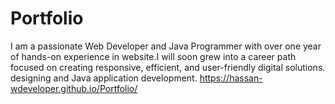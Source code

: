 # Portfolio
I am a passionate Web Developer and Java Programmer with over one year of hands-on experience in website.I will soon grew into a career path focused on creating responsive, efficient, and user-friendly digital solutions. designing and Java application development.
https://hassan-wdeveloper.github.io/Portfolio/
